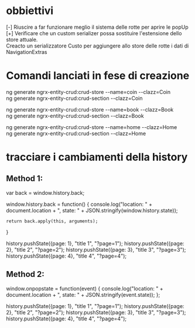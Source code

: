 # obbiettivi
[-] Riuscire a far funzionare meglio il sistema delle rotte per aprire le popUp  
[+] Verificare che un custom serializer possa sostituire l'estensione dello store attuale.  
    Creacto un serializzatore Custo per aggiungere allo store delle rotte i dati di NavigationExtras  


# Comandi lanciati in fese di creazione
ng generate ngrx-entity-crud:crud-store --name=coin --clazz=Coin  
ng generate ngrx-entity-crud:crud-section --clazz=Coin  

ng generate ngrx-entity-crud:crud-store --name=book --clazz=Book  
ng generate ngrx-entity-crud:crud-section --clazz=Book  

ng generate ngrx-entity-crud:crud-store --name=home --clazz=Home  
ng generate ngrx-entity-crud:crud-section --clazz=Home  

# tracciare i cambiamenti della history

## Method 1:
var back = window.history.back;

window.history.back = function() {
    console.log("location: " + document.location + ", state: " + 
        JSON.stringify(window.history.state));

    return back.apply(this, arguments);
}

history.pushState({page: 1}, "title 1", "?page=1");
history.pushState({page: 2}, "title 2", "?page=2");
history.pushState({page: 3}, "title 3", "?page=3");
history.pushState({page: 4}, "title 4", "?page=4");

## Method 2:
window.onpopstate = function(event) {
  console.log("location: " + document.location + ", state: " + 
      JSON.stringify(event.state));
};

history.pushState({page: 1}, "title 1", "?page=1");
history.pushState({page: 2}, "title 2", "?page=2");
history.pushState({page: 3}, "title 3", "?page=3");
history.pushState({page: 4}, "title 4", "?page=4");
